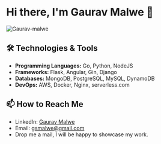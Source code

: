 # Hi there, I'm Gaurav Malwe 👋
<p align="left"> <img src="https://komarev.com/ghpvc/?username=Gaurav-malwe" alt="Gaurav-malwe" /> </p>

## 🛠️ Technologies & Tools
- **Programming Languages:** Go, Python, NodeJS
- **Frameworks:** Flask, Angular, Gin, Django
- **Databases:** MongoDB, PostgreSQL, MySQL, DynamoDB
- **DevOps:** AWS, Docker, Nginx, serverless.com

## 📫 How to Reach Me
- LinkedIn: [Gaurav Malwe](https://www.linkedin.com/in/gaurav-malwe/)  
- Email: gsmalwe@gmail.com
- Drop me a mail, I will be happy to showcase my work.
